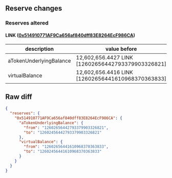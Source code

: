 ## Reserve changes

### Reserves altered

#### LINK ([0x514910771AF9Ca656af840dff83E8264EcF986CA](https://etherscan.io/address/0x514910771AF9Ca656af840dff83E8264EcF986CA))

| description | value before | value after |
| --- | --- | --- |
| aTokenUnderlyingBalance | 12,602,656.4427 LINK [12602656442793379903326821] | 12,602,456.4427 LINK [12602456442793379903326821] |
| virtualBalance | 12,602,656.4416 LINK [12602656441610968370363833] | 12,602,456.4416 LINK [12602456441610968370363833] |


## Raw diff

```json
{
  "reserves": {
    "0x514910771AF9Ca656af840dff83E8264EcF986CA": {
      "aTokenUnderlyingBalance": {
        "from": "12602656442793379903326821",
        "to": "12602456442793379903326821"
      },
      "virtualBalance": {
        "from": "12602656441610968370363833",
        "to": "12602456441610968370363833"
      }
    }
  }
}
```